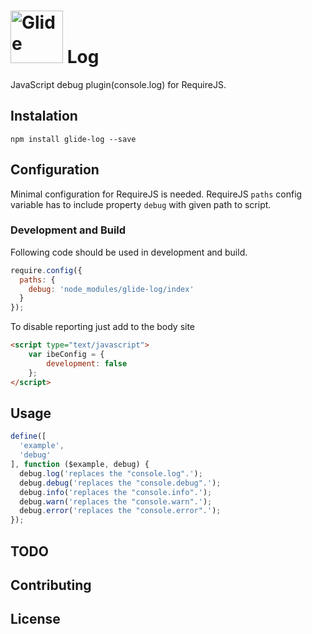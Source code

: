 
# <a href="https://github.com/eskypl/glide"><img src="https://raw.github.com/eskypl/glide/master/assets/glide-logo.png" alt="Glide" width="84"></a> Log

JavaScript debug plugin(console.log) for RequireJS.

## Instalation

`npm install glide-log --save`

## Configuration

Minimal configuration for RequireJS is needed. RequireJS `paths` config variable
has to include property `debug` with given path to script.

### Development and Build

Following code should be used in development and build.

```js
require.config({
  paths: {
    debug: 'node_modules/glide-log/index'
  }
});
```

To disable reporting just add to the body site

```html
<script type="text/javascript">
	var ibeConfig = {
		development: false
	};
</script>
```

## Usage

```js
define([
  'example',
  'debug'
], function ($example, debug) {
  debug.log('replaces the "console.log".');
  debug.debug('replaces the "console.debug".');
  debug.info('replaces the "console.info".');
  debug.warn('replaces the "console.warn".');
  debug.error('replaces the "console.error".');
});
```

## TODO

## Contributing

## License